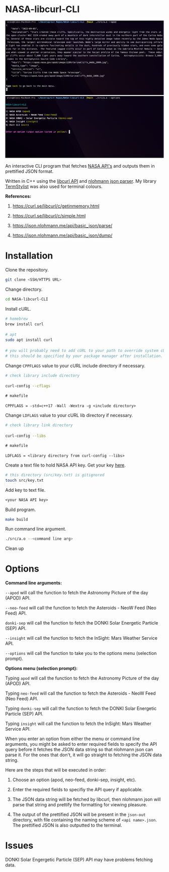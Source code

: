 # NASA-libcurl-CLI

![example](/img/example.png)
![example2](/img/example2.png)

An interactive CLI program that fetches [NASA API's](https://api.nasa.gov/) and outputs them in prettified JSON format.

Written in C++ using the [libcurl API](https://curl.se/libcurl/) and [nlohmann json parser](https://github.com/nlohmann/json). My library [TermStylist](https://github.com/alexwkleung/TermStylist) was also used for terminal colours.

**References:**

1. https://curl.se/libcurl/c/getinmemory.html

2. https://curl.se/libcurl/c/simple.html

3. https://json.nlohmann.me/api/basic_json/parse/

4. https://json.nlohmann.me/api/basic_json/dump/

# Installation 

Clone the repository.

```bash
git clone <SSH/HTTPS URL>
```

Change directory.

```bash
cd NASA-libcurl-CLI
```

Install cURL.

```bash
# homebrew
brew install curl

# apt
sudo apt install curl

# you will probably need to add cURL to your path to override system cURL. 
# this should be specified by your package manager after installation.
```

Change `CPPFLAGS` value to your cURL include directory if necessary.

```bash 
# check library include directory

curl-config --cflags
```

```make
# makefile 

CPPFLAGS = -std=c++17 -Wall -Wextra -g <include directory>
```

Change `LDFLAGS` value to your cURL lib directory if necessary.

```bash
# check library link directory

curl-config --libs
```

```make
# makefile 

LDFLAGS = <library directory from curl-config --libs>
```

Create a text file to hold NASA API key. Get your key [here](https://api.nasa.gov/).

```bash
# this directory (src/key.txt) is gitignored
touch src/key.txt
```

Add key to text file.

```txt
<your NASA API key>
```

Build program.

```bash
make build
```

Run command line argument. 

```bash
./src/a.o --<command line arg>
```

Clean up
# Options

**Command line arguments:**

`--apod` will call the function to fetch the Astronomy Picture of the day (APOD) API.

`--neo-feed` will call the function to fetch the Asteroids - NeoW Feed (Neo Feed) API.

`donki-sep` will call the function to fetch the DONKI Solar Energetic Particle (SEP) API.

`--insight` will call the function to fetch the InSight: Mars Weather Service API.

`--options` will call the function to take you to the options menu (selection prompt).

**Options menu (selection prompt):**

Typing `apod` will call the function to fetch the Astronomy Picture of the day (APOD) API.

Typing `neo-feed` will call the function to fetch the Asteroids - NeoW Feed (Neo Feed) API.

Typing `donki-sep` will call the function to fetch the DONKI Solar Energetic Particle (SEP) API.

Typing `insight` will call the function to fetch the InSight: Mars Weather Service API.

When you enter an option from either the menu or command line arguments, you might be asked to enter required fields to specify the API query before it fetches the JSON data string so that nlohmann json can parse it. For the ones that don't, it will go straight to fetching the JSON data string.

Here are the steps that will be executed in order: 

1) Choose an option (apod, neo-feed, donki-sep, insight, etc).

2) Enter the required fields to specifiy the API query if applicable.

3) The JSON data string will be fetched by libcurl, then nlohmann json will parse that string and prettify the formatting for viewing pleasure. 

4) The output of the prettified JSON will be present in the `json-out` directory, with file containing the naming scheme of `<api name>.json`. The prettified JSON is also outputted to the terminal.

# Issues

DONKI Solar Engergetic Particle (SEP) API may have problems fetching data.
